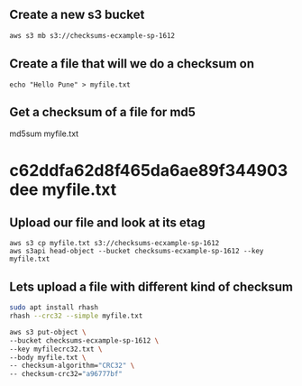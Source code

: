 ## Create a new s3 bucket

```md
aws s3 mb s3://checksums-ecxample-sp-1612
```

## Create a file that will we do a checksum on

```
echo "Hello Pune" > myfile.txt
```

## Get a checksum of a file for md5
md5sum myfile.txt

# c62ddfa62d8f465da6ae89f344903dee  myfile.txt

## Upload our file and look at its etag

```
aws s3 cp myfile.txt s3://checksums-ecxample-sp-1612
aws s3api head-object --bucket checksums-ecxample-sp-1612 --key myfile.txt
```

## Lets upload a file with different kind of checksum

```sh
sudo apt install rhash
rhash --crc32 --simple myfile.txt
```

```sh
aws s3 put-object \
--bucket checksums-ecxample-sp-1612 \
--key myfilecrc32.txt \
--body myfile.txt \
-- checksum-algorithm="CRC32" \
-- checksum-crc32="a96777bf"
```